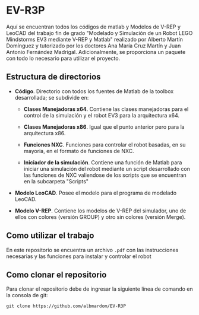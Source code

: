 # EV-R3P

Aquí se encuentran todos los códigos de matlab y Modelos de V-REP y LeoCAD del trabajo fin de grado "Modelado y Simulación de un Robot LEGO Mindstorms EV3 mediante V-REP y Matlab" realizado por Alberto Martín Domínguez y tutorizado por los doctores Ana María Cruz Martín y Juan Antonio Fernández Madrigal. Adicionalmente, se proporciona un paquete con todo lo necesario para utilizar el proyecto.

## Estructura de directorios

- **Código**. Directorio con todos los fuentes de Matlab de la toolbox desarrollada; se subdivide en:

  - **Clases Manejadoras x64**. Contiene las clases manejadoras para el control de la simulación y el robot EV3 para la arquitectura x64.
  
  - **Clases Manejadoras x86**. Igual que el punto anterior pero para la arquitectura x86.
  
  - **Funciones NXC**. Funciones para controlar el robot basadas, en su mayoria, en el formato de funciones de NXC.
  
  - **Iniciador de la simulación**. Contiene una función de Matlab para iniciar una simulación del robot mediante un script desarrollado con las funciones de NXC valiendose de los scripts que se encuentran en la subcarpeta "Scripts"
  
- **Modelo LeoCAD**. Posee el modelo para el programa de modelado LeoCAD.
  
- **Modelo V-REP**. Contiene los modelos de V-REP del simulador, uno de ellos con colores (versión GROUP) y otro sin colores (versión Merge).

## Como utilizar el trabajo

En este repositorio se encuentra un archivo `.pdf` con las instrucciones necesarias y las funciones para instalar y controlar el robot

## Como clonar el repositorio

Para clonar el repositorio debe de ingresar la siguiente línea de comando en la consola de git:

`git clone https://github.com/albmardom/EV-R3P`
